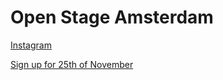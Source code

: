 # Open Stage Amsterdam

[Instagram](https://www.instagram.com/openstage.amsterdam/)

[Sign up for 25th of November](https://forms.gle/9Eh22uEJjzDd1DkY8)

